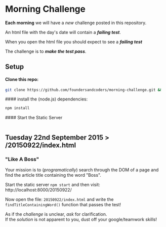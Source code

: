 # Morning Challenge

**Each morning** we will have a *new* challenge posted in this repository.

An html file with the day's date will contain a ***failing test***.

When you open the html file you should expect to see a ***failing test***

The challenge is to ***make the test pass***.

## Setup

#### Clone this repo:

```sh
git clone https://github.com/foundersandcoders/morning-challenge.git && cd morning-challenge
```

#### install the (node.js) dependencies:

```sh
npm install
```
#### Start the Static Server
```sh

```


## Tuesday 22nd September 2015 > /20150922/index.html

### "Like A Boss"

Your mission is to (*programatically*) search through the DOM
of a page and find the article title containing the word "Boss".

Start the static server `npm start` and then visit: http://localhost:8000/20150922/

Now open the file: `20150922/index.html` and
write the `findTitleContainingWord()` function that passes the test!


As if the *challenge* is unclear, *ask* for clarification.  
If the *solution* is not apparent to you, dust off your google/teamwork skills!

<!-- old challenges

The order of the challenges is newest first  
(i.e. reverse chronological, or oldest at the bottom of this readme ...)

To view the challenge in your browser visit: http://morning-challenge.herokuapp.com/
## Tuesday 19th May 2015 > 20150519.html

Implement JQuery's addClass methods to apply a class to a DOM element.  

Implement JQuery's removeClass method to remove a CSS class from a DOM element.

(*a* ***practical example*** *of using* ***method chaining***)

When you open the file, you should expect to see 3 failing tests:

![fac-morning-challenge-20150519-failing-tests](https://cloud.githubusercontent.com/assets/194400/7702141/e2a3b348-fe25-11e4-9b89-f707d1e4dbf4.png)



### Background Reading

+ How does **JavaScript .prototype** work? http://stackoverflow.com/questions/572897/how-does-javascript-prototype-work
+ Namespacing patterns:
http://addyosmani.com/blog/essential-js-namespacing/


## Monday 18th May 2015 > 20150518.html

The challenge is understanding how to chain method calls:

This is what you should expect to see when you load the html in your browser:

![founderscoders-morning-challenge-failing-test-safari](https://cloud.githubusercontent.com/assets/194400/7677418/be80a454-fd43-11e4-9715-dcd70828a073.png)

-->
